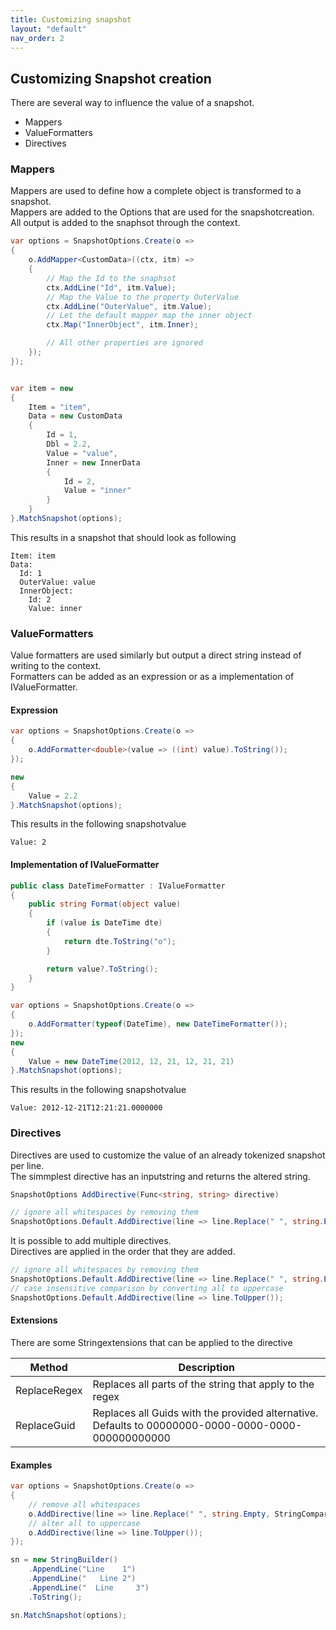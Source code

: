 ```yaml
---
title: Customizing snapshot
layout: "default"
nav_order: 2
---
```

## Customizing Snapshot creation
There are several way to influence the value of a snapshot.
- Mappers
- ValueFormatters
- Directives
  
### Mappers
Mappers are used to define how a complete object is transformed to a snapshot.  
Mappers are added to the Options that are used for the snapshotcreation.  
All output is added to the snaphsot through the context.

```csharp
var options = SnapshotOptions.Create(o =>
{
    o.AddMapper<CustomData>((ctx, itm) =>
    {
        // Map the Id to the snaphsot
        ctx.AddLine("Id", itm.Value);
        // Map the Value to the property OuterValue
        ctx.AddLine("OuterValue", itm.Value);
        // Let the default mapper map the inner object
        ctx.Map("InnerObject", itm.Inner);

        // All other properties are ignored
    });
});


var item = new
{
    Item = "item",
    Data = new CustomData
    {
        Id = 1,
        Dbl = 2.2,
        Value = "value",
        Inner = new InnerData
        {
            Id = 2,
            Value = "inner"
        }
    }
}.MatchSnapshot(options);
```

This results in a snapshot that should look as following
```
Item: item
Data: 
  Id: 1
  OuterValue: value
  InnerObject:
    Id: 2
    Value: inner
```

### ValueFormatters
Value formatters are used similarly but output a direct string instead of writing to the context.  
Formatters can be added as an expression or as a implementation of IValueFormatter.
#### Expression
```csharp
var options = SnapshotOptions.Create(o =>
{
    o.AddFormatter<double>(value => ((int) value).ToString());
});

new
{
    Value = 2.2
}.MatchSnapshot(options);
```
This results in the following snapshotvalue
```
Value: 2
```
#### Implementation of IValueFormatter
```csharp
public class DateTimeFormatter : IValueFormatter
{
    public string Format(object value)
    {
        if (value is DateTime dte)
        {
            return dte.ToString("o");
        }

        return value?.ToString();
    }
}
```
  
```csharp
var options = SnapshotOptions.Create(o =>
{
    o.AddFormatter(typeof(DateTime), new DateTimeFormatter());
});
new
{
    Value = new DateTime(2012, 12, 21, 12, 21, 21)
}.MatchSnapshot(options);
```
This results in the following snapshotvalue
```
Value: 2012-12-21T12:21:21.0000000
```

### Directives
Directives are used to customize the value of an already tokenized snapshot per line.  
The simmplest directive has an inputstring and returns the altered string.
```csharp
SnapshotOptions AddDirective(Func<string, string> directive)
```

```csharp
// ignore all whitespaces by removing them
SnapshotOptions.Default.AddDirective(line => line.Replace(" ", string.Empty, StringComparison.OrdinalIgnoreCase));
```

It is possible to add multiple directives.  
Directives are applied in the order that they are added.
```csharp
// ignore all whitespaces by removing them
SnapshotOptions.Default.AddDirective(line => line.Replace(" ", string.Empty, StringComparison.OrdinalIgnoreCase));
// case insensitive comparison by converting all to uppercase
SnapshotOptions.Default.AddDirective(line => line.ToUpper());
```

#### Extensions
There are some Stringextensions that can be applied to the directive

| Method | Description |
|----|----|
| ReplaceRegex | Replaces all parts of the string that apply to the regex |
| ReplaceGuid | Replaces all Guids with the provided alternative. Defaults to 00000000-0000-0000-0000-000000000000 |

#### Examples
```csharp
var options = SnapshotOptions.Create(o =>
{
    // remove all whitespaces
    o.AddDirective(line => line.Replace(" ", string.Empty, StringComparison.OrdinalIgnoreCase));
    // alter all to uppercase
    o.AddDirective(line => line.ToUpper());
});

sn = new StringBuilder()
    .AppendLine("Line    1")
    .AppendLine("   Line 2")
    .AppendLine("  Line     3")
    .ToString();

sn.MatchSnapshot(options);
```
